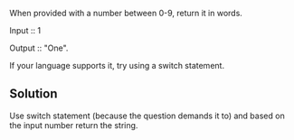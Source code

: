 When provided with a number between 0-9, return it in words.

Input :: 1

Output :: "One".

If your language supports it, try using a switch statement.

## Solution
Use switch statement (because the question demands it to) and based on the input number return the string.